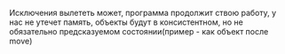 Исключения вылететь может, программа продолжит ствою работу, у нас не утечет память, объекты будут в консистентном, но не обязательно предсказуемом состоянии(пример - как объект после move)
